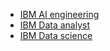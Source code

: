   - [IBM AI engineering](https://www.credly.com/earner/earned/badge/c016a39b-00ea-448d-b83b-2ddb4d8cfe32)
  - [IBM Data analyst](https://www.credly.com/earner/earned/badge/c016a39b-00ea-448d-b83b-2ddb4d8cfe32)
  - [IBM Data science](https://www.credly.com/earner/earned/badge/67c93209-0dd7-4d0a-a9ba-7418c4837a0a)
